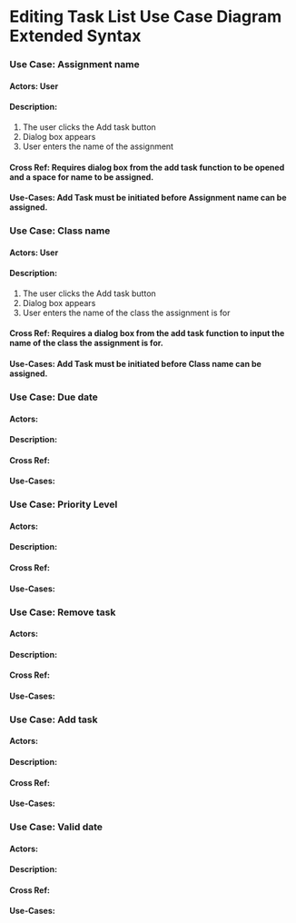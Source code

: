 # Editing Task List Use Case Diagram Extended Syntax

### Use Case: Assignment name
#### Actors: User
#### Description: 
1. The user clicks the Add task button
1. Dialog box appears
1. User enters the name of the assignment
#### Cross Ref: Requires dialog box from the add task function to be opened and a space for name to be assigned.
#### Use-Cases: Add Task must be initiated before Assignment name can be assigned.

### Use Case: Class name
#### Actors: User
#### Description:
1. The user clicks the Add task button 
1. Dialog box appears
1. User enters the name of the class the assignment is for
#### Cross Ref: Requires a dialog box from the add task function to input the name of the class the assignment is for.  
#### Use-Cases: Add Task must be initiated before Class name can be assigned.

### Use Case: Due date
#### Actors:
#### Description:
#### Cross Ref:
#### Use-Cases:

### Use Case: Priority Level
#### Actors:
#### Description:
#### Cross Ref:
#### Use-Cases:

### Use Case: Remove task
#### Actors:
#### Description:
#### Cross Ref:
#### Use-Cases:

### Use Case: Add task
#### Actors:
#### Description:
#### Cross Ref:
#### Use-Cases:

### Use Case: Valid date
#### Actors:
#### Description:
#### Cross Ref:
#### Use-Cases:

